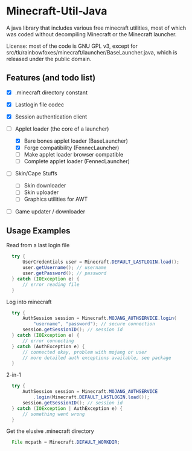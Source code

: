 Minecraft-Util-Java
===================

A java library that includes various free minecraft utilities, most of which was coded without decompiling Minecraft or the Minecraft launcher.

License: most of the code is GNU GPL v3, except for src/tk/rainbowfoxes/minecraft/launcher/BaseLauncher.java, which is released under the public domain.

Features (and todo list)
------------------------

- [x] .minecraft directory constant
- [x] Lastlogin file codec
- [x] Session authentication client 
- [ ] Applet loader (the core of a launcher)
    - [x] Bare bones applet loader (BaseLauncher)
    - [x] Forge compatibility (FennecLauncher)
    - [ ] Make applet loader browser compatible
    - [ ] Complete applet loader (FennecLauncher)
- [ ] Skin/Cape Stuffs
    - [ ] Skin downloader
    - [ ] Skin uploader
    - [ ] Graphics utilities for AWT
- [ ] Game updater / downloader


Usage Examples
--------------

Read from a last login file
```java
  try {
      UserCredentials user = Minecraft.DEFAULT_LASTLOGIN.load();
      user.getUsername(); // username
      user.getPassword(); // password
  } catch (IOException e) {
      // error reading file
  }
```

Log into minecraft
```java
  try {
      AuthSession session = Minecraft.MOJANG_AUTHSERVICE.login(
          "username", "password"); // secure connection
      session.getSessionID(); // session id
  } catch (IOException e) {
      // error connecting
  } catch (AuthException e) {
      // connected okay, problem with mojang or user
      // more detailed auth exceptions available, see package
  }
```

2-in-1
```java
  try {
      AuthSession session = Minecraft.MOJANG_AUTHSERVICE
          .login(Minecraft.DEFAULT_LASTLOGIN.load());
      session.getSessionID(); // session id
  } catch (IOException | AuthException e) {
      // something went wrong
  }
```

Get the elusive .minecraft directory
```java
  File mcpath = Minecraft.DEFAULT_WORKDIR;
```
